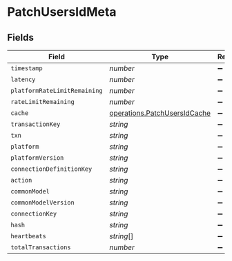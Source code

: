 # PatchUsersIdMeta


## Fields

| Field                                                                        | Type                                                                         | Required                                                                     | Description                                                                  |
| ---------------------------------------------------------------------------- | ---------------------------------------------------------------------------- | ---------------------------------------------------------------------------- | ---------------------------------------------------------------------------- |
| `timestamp`                                                                  | *number*                                                                     | :heavy_minus_sign:                                                           | N/A                                                                          |
| `latency`                                                                    | *number*                                                                     | :heavy_minus_sign:                                                           | N/A                                                                          |
| `platformRateLimitRemaining`                                                 | *number*                                                                     | :heavy_minus_sign:                                                           | N/A                                                                          |
| `rateLimitRemaining`                                                         | *number*                                                                     | :heavy_minus_sign:                                                           | N/A                                                                          |
| `cache`                                                                      | [operations.PatchUsersIdCache](../../models/operations/patchusersidcache.md) | :heavy_minus_sign:                                                           | N/A                                                                          |
| `transactionKey`                                                             | *string*                                                                     | :heavy_minus_sign:                                                           | N/A                                                                          |
| `txn`                                                                        | *string*                                                                     | :heavy_minus_sign:                                                           | N/A                                                                          |
| `platform`                                                                   | *string*                                                                     | :heavy_minus_sign:                                                           | N/A                                                                          |
| `platformVersion`                                                            | *string*                                                                     | :heavy_minus_sign:                                                           | N/A                                                                          |
| `connectionDefinitionKey`                                                    | *string*                                                                     | :heavy_minus_sign:                                                           | N/A                                                                          |
| `action`                                                                     | *string*                                                                     | :heavy_minus_sign:                                                           | N/A                                                                          |
| `commonModel`                                                                | *string*                                                                     | :heavy_minus_sign:                                                           | N/A                                                                          |
| `commonModelVersion`                                                         | *string*                                                                     | :heavy_minus_sign:                                                           | N/A                                                                          |
| `connectionKey`                                                              | *string*                                                                     | :heavy_minus_sign:                                                           | N/A                                                                          |
| `hash`                                                                       | *string*                                                                     | :heavy_minus_sign:                                                           | N/A                                                                          |
| `heartbeats`                                                                 | *string*[]                                                                   | :heavy_minus_sign:                                                           | N/A                                                                          |
| `totalTransactions`                                                          | *number*                                                                     | :heavy_minus_sign:                                                           | N/A                                                                          |